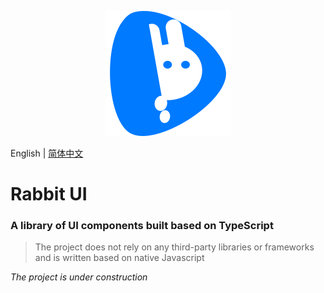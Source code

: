<p align="center">
    <a href="https://github.com/niu-grandpa/RabbitUI">
        <img width="200" src="./assets/logo.svg">
    </a>
</p>

English | [简体中文](./README.zh-CN.md) 

<h1>
Rabbit UI
    <h3>A library of UI components built based on TypeScript</h3>
</h1>

> The project does not rely on any third-party libraries or frameworks and is written based on native Javascript

*The project is under construction*
